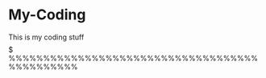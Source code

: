 # My-Coding
This is my coding stuff
$$$$$$$$$$$$$$$$$$$$$$$$$$$$$$$$$$$$$$$$$$$$$
%%%%%%%%%%%%%%%%%%%%%%%%%%%%%%%%%%%%%%%%%%%%%%
